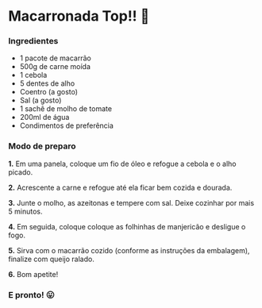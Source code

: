 # Macarronada Top!! :spaghetti:

### Ingredientes

- 1 pacote de macarrão 
- 500g de carne moída
- 1 cebola
- 5 dentes de alho
- Coentro (a gosto)
- Sal (a gosto)
- 1 sachê de molho de tomate
- 200ml de água
- Condimentos de preferência



### Modo de preparo

**1.** Em uma panela, coloque um fio de óleo e refogue a cebola e o alho picado.

**2.** Acrescente a carne e refogue até ela ficar bem cozida e dourada.

**3.** Junte o molho, as azeitonas e tempere com sal. Deixe cozinhar por mais 5 minutos.

**4.** Em seguida, coloque coloque as folhinhas de manjericão e desligue o fogo.

**5.** Sirva com o macarrão cozido (conforme as instruções da embalagem), finalize com queijo ralado.

**6.** Bom apetite!





### E pronto! :stuck_out_tongue:








